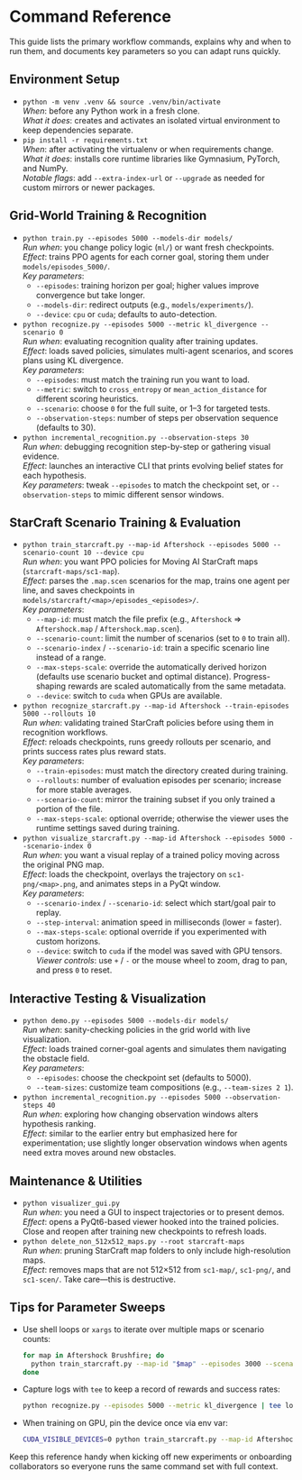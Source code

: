 # Command Reference

This guide lists the primary workflow commands, explains why and when to run them, and documents key parameters so you can adapt runs quickly.

## Environment Setup

- `python -m venv .venv && source .venv/bin/activate`  
  *When*: before any Python work in a fresh clone.  
  *What it does*: creates and activates an isolated virtual environment to keep dependencies separate.  
- `pip install -r requirements.txt`  
  *When*: after activating the virtualenv or when requirements change.  
  *What it does*: installs core runtime libraries like Gymnasium, PyTorch, and NumPy.  
  *Notable flags*: add `--extra-index-url` or `--upgrade` as needed for custom mirrors or newer packages.

## Grid-World Training & Recognition

- `python train.py --episodes 5000 --models-dir models/`  
  *Run when*: you change policy logic (`ml/`) or want fresh checkpoints.  
  *Effect*: trains PPO agents for each corner goal, storing them under `models/episodes_5000/`.  
  *Key parameters*:  
  - `--episodes`: training horizon per goal; higher values improve convergence but take longer.  
  - `--models-dir`: redirect outputs (e.g., `models/experiments/`).  
  - `--device`: `cpu` or `cuda`; defaults to auto-detection.  
- `python recognize.py --episodes 5000 --metric kl_divergence --scenario 0`  
  *Run when*: evaluating recognition quality after training updates.  
  *Effect*: loads saved policies, simulates multi-agent scenarios, and scores plans using KL divergence.  
  *Key parameters*:  
  - `--episodes`: must match the training run you want to load.  
  - `--metric`: switch to `cross_entropy` or `mean_action_distance` for different scoring heuristics.  
  - `--scenario`: choose `0` for the full suite, or 1–3 for targeted tests.  
  - `--observation-steps`: number of steps per observation sequence (defaults to 30).  
- `python incremental_recognition.py --observation-steps 30`  
  *Run when*: debugging recognition step-by-step or gathering visual evidence.  
  *Effect*: launches an interactive CLI that prints evolving belief states for each hypothesis.  
  *Key parameters*: tweak `--episodes` to match the checkpoint set, or `--observation-steps` to mimic different sensor windows.

## StarCraft Scenario Training & Evaluation

- `python train_starcraft.py --map-id Aftershock --episodes 5000 --scenario-count 10 --device cpu`  
  *Run when*: you want PPO policies for Moving AI StarCraft maps (`starcraft-maps/sc1-map`).  
  *Effect*: parses the `.map.scen` scenarios for the map, trains one agent per line, and saves checkpoints in `models/starcraft/<map>/episodes_<episodes>/`.  
  *Key parameters*:  
  - `--map-id`: must match the file prefix (e.g., `Aftershock` ⇒ `Aftershock.map` / `Aftershock.map.scen`).  
  - `--scenario-count`: limit the number of scenarios (set to `0` to train all).  
  - `--scenario-index` / `--scenario-id`: train a specific scenario line instead of a range.  
  - `--max-steps-scale`: override the automatically derived horizon (defaults use scenario bucket and optimal distance). Progress-shaping rewards are scaled automatically from the same metadata.  
  - `--device`: switch to `cuda` when GPUs are available.  
- `python recognize_starcraft.py --map-id Aftershock --train-episodes 5000 --rollouts 10`  
  *Run when*: validating trained StarCraft policies before using them in recognition workflows.  
  *Effect*: reloads checkpoints, runs greedy rollouts per scenario, and prints success rates plus reward stats.  
  *Key parameters*:  
  - `--train-episodes`: must match the directory created during training.  
  - `--rollouts`: number of evaluation episodes per scenario; increase for more stable averages.  
  - `--scenario-count`: mirror the training subset if you only trained a portion of the file.  
  - `--max-steps-scale`: optional override; otherwise the viewer uses the runtime settings saved during training.  
- `python visualize_starcraft.py --map-id Aftershock --episodes 5000 --scenario-index 0`  
  *Run when*: you want a visual replay of a trained policy moving across the original PNG map.  
  *Effect*: loads the checkpoint, overlays the trajectory on `sc1-png/<map>.png`, and animates steps in a PyQt window.  
  *Key parameters*:  
  - `--scenario-index` / `--scenario-id`: select which start/goal pair to replay.  
  - `--step-interval`: animation speed in milliseconds (lower = faster).  
  - `--max-steps-scale`: optional override if you experimented with custom horizons.  
  - `--device`: switch to `cuda` if the model was saved with GPU tensors.  
  *Viewer controls*: use `+` / `-` or the mouse wheel to zoom, drag to pan, and press `0` to reset.

## Interactive Testing & Visualization

- `python demo.py --episodes 5000 --models-dir models/`  
  *Run when*: sanity-checking policies in the grid world with live visualization.  
  *Effect*: loads trained corner-goal agents and simulates them navigating the obstacle field.  
  *Key parameters*:  
  - `--episodes`: choose the checkpoint set (defaults to 5000).  
  - `--team-sizes`: customize team compositions (e.g., `--team-sizes 2 1`).  
- `python incremental_recognition.py --episodes 5000 --observation-steps 40`  
  *Run when*: exploring how changing observation windows alters hypothesis ranking.  
  *Effect*: similar to the earlier entry but emphasized here for experimentation; use slightly longer observation windows when agents need extra moves around new obstacles.

## Maintenance & Utilities

- `python visualizer_gui.py`  
  *Run when*: you need a GUI to inspect trajectories or to present demos.  
  *Effect*: opens a PyQt6-based viewer hooked into the trained policies. Close and reopen after training new checkpoints to refresh loads.  
- `python delete_non_512x512_maps.py --root starcraft-maps`  
  *Run when*: pruning StarCraft map folders to only include high-resolution maps.  
  *Effect*: removes maps that are not 512×512 from `sc1-map/`, `sc1-png/`, and `sc1-scen/`. Take care—this is destructive.  

## Tips for Parameter Sweeps

- Use shell loops or `xargs` to iterate over multiple maps or scenario counts:  
  ```bash
  for map in Aftershock Brushfire; do
    python train_starcraft.py --map-id "$map" --episodes 3000 --scenario-count 5
  done
  ```  
- Capture logs with `tee` to keep a record of rewards and success rates:  
  ```bash
  python recognize.py --episodes 5000 --metric kl_divergence | tee logs/recognize_$(date +%F).log
  ```  
- When training on GPU, pin the device once via env var:  
  ```bash
  CUDA_VISIBLE_DEVICES=0 python train_starcraft.py --map-id Aftershock --device cuda
  ```  

Keep this reference handy when kicking off new experiments or onboarding collaborators so everyone runs the same command set with full context.
